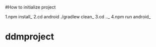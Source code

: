 #How to initialize project

1.npm install_
2.cd android ./gradlew clean_
3.cd .._
4.npm run android_



# ddmproject
